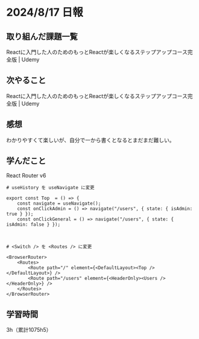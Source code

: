 # 2024/8/17 日報
## 取り組んだ課題一覧
Reactに入門した人のためのもっとReactが楽しくなるステップアップコース完全版 | Udemy

## 次やること
Reactに入門した人のためのもっとReactが楽しくなるステップアップコース完全版 | Udemy

## 感想
わかりやすくて楽しいが、自分で一から書くとなるとまだまだ難しい。


## 学んだこと

React Router v6
```
# useHistory を useNavigate に変更

export const Top  = () => {
    const navigate = useNavigate();
    const onClickAdmin = () => navigate("/users", { state: { isAdmin: true } });
    const onClickGeneral = () => navigate("/users", { state: { isAdmin: false } });



# <Switch /> を <Routes /> に変更

<BrowserRouter>
    <Routes>
        <Route path="/" element={<DefaultLayout><Top /></DefaultLayout>} />
        <Route path="/users" element={<HeaderOnly><Users /></HeaderOnly>} />
    </Routes>
</BrowserRouter>
```
 



## 学習時間
3h（累計1075h5）
